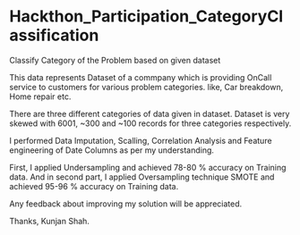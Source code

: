 # Hackthon_Participation_CategoryClassification
Classify Category of the Problem based on given dataset

This data represents Dataset of a commpany which is providing OnCall service to customers for various problem categories.
like, Car breakdown, Home repair etc.

There are three different categories of data given in dataset. Dataset is very skewed with 6001, ~300 and ~100 records for three categories respectively.

I performed Data Imputation, Scalling, Correlation Analysis and Feature engineering of Date Columns as per my understanding.

First, I applied Undersampling and achieved 78-80 % accuracy on Training data.
And in second part, I applied Oversampling technique SMOTE and achieved 95-96 % accuracy on Training data.

Any feedback about improving my solution will be appreciated.

Thanks,
Kunjan Shah.



